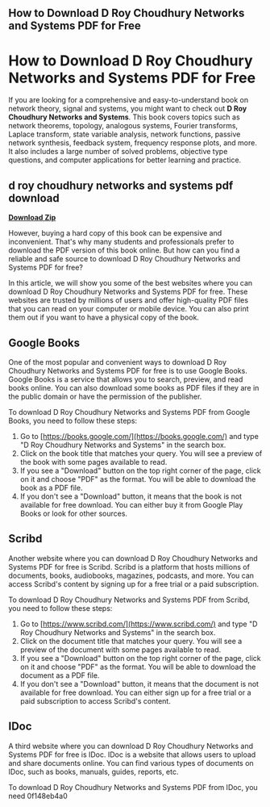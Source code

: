 ## How to Download D Roy Choudhury Networks and Systems PDF for Free

  
# How to Download D Roy Choudhury Networks and Systems PDF for Free
 
If you are looking for a comprehensive and easy-to-understand book on network theory, signal and systems, you might want to check out **D Roy Choudhury Networks and Systems**. This book covers topics such as network theorems, topology, analogous systems, Fourier transforms, Laplace transform, state variable analysis, network functions, passive network synthesis, feedback system, frequency response plots, and more. It also includes a large number of solved problems, objective type questions, and computer applications for better learning and practice.
 
## d roy choudhury networks and systems pdf download


[**Download Zip**](https://soawresotni.blogspot.com/?d=2tMdzP)

 
However, buying a hard copy of this book can be expensive and inconvenient. That's why many students and professionals prefer to download the PDF version of this book online. But how can you find a reliable and safe source to download D Roy Choudhury Networks and Systems PDF for free?
 
In this article, we will show you some of the best websites where you can download D Roy Choudhury Networks and Systems PDF for free. These websites are trusted by millions of users and offer high-quality PDF files that you can read on your computer or mobile device. You can also print them out if you want to have a physical copy of the book.
 
## Google Books
 
One of the most popular and convenient ways to download D Roy Choudhury Networks and Systems PDF for free is to use Google Books. Google Books is a service that allows you to search, preview, and read books online. You can also download some books as PDF files if they are in the public domain or have the permission of the publisher.
 
To download D Roy Choudhury Networks and Systems PDF from Google Books, you need to follow these steps:
 
1. Go to [https://books.google.com/](https://books.google.com/) and type "D Roy Choudhury Networks and Systems" in the search box.
2. Click on the book title that matches your query. You will see a preview of the book with some pages available to read.
3. If you see a "Download" button on the top right corner of the page, click on it and choose "PDF" as the format. You will be able to download the book as a PDF file.
4. If you don't see a "Download" button, it means that the book is not available for free download. You can either buy it from Google Play Books or look for other sources.

## Scribd
 
Another website where you can download D Roy Choudhury Networks and Systems PDF for free is Scribd. Scribd is a platform that hosts millions of documents, books, audiobooks, magazines, podcasts, and more. You can access Scribd's content by signing up for a free trial or a paid subscription.
 
To download D Roy Choudhury Networks and Systems PDF from Scribd, you need to follow these steps:

1. Go to [https://www.scribd.com/](https://www.scribd.com/) and type "D Roy Choudhury Networks and Systems" in the search box.
2. Click on the document title that matches your query. You will see a preview of the document with some pages available to read.
3. If you see a "Download" button on the top right corner of the page, click on it and choose "PDF" as the format. You will be able to download the document as a PDF file.
4. If you don't see a "Download" button, it means that the document is not available for free download. You can either sign up for a free trial or a paid subscription to access Scribd's content.

## IDoc
 
A third website where you can download D Roy Choudhury Networks and Systems PDF for free is IDoc. IDoc is a website that allows users to upload and share documents online. You can find various types of documents on IDoc, such as books, manuals, guides, reports, etc.
 
To download D Roy Choudhury Networks and Systems PDF from IDoc, you need
 0f148eb4a0
